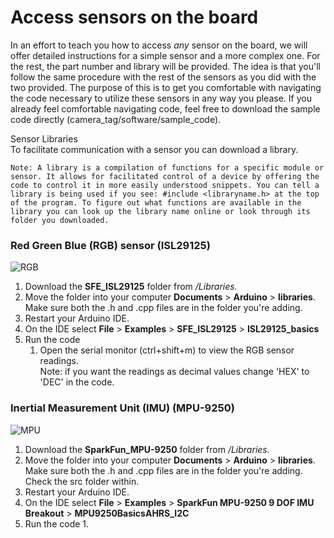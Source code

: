# Access sensors on the board
In an effort to teach you how to access *any* sensor on the board, we will offer detailed instructions for a simple sensor and a more complex one. For the rest, the part number and library will be provided. The idea is that you'll follow the same procedure with the rest of the sensors as you did with the two provided. The purpose of this is to get you comfortable with navigating the code necessary to utilize these sensors in any way you please. If you already feel comfortable navigating code, feel free to download the sample code directly (camera_tag/software/sample_code).  

Sensor Libraries  
To facilitate communication with a sensor you can download a library.
```
Note: A library is a compilation of functions for a specific module or sensor. It allows for facilitated control of a device by offering the code to control it in more easily understood snippets. You can tell a library is being used if you see: #include <libraryname.h> at the top of the program. To figure out what functions are available in the library you can look up the library name online or look through its folder you downloaded.
```  
### Red Green Blue (RGB) sensor (ISL29125)
![RGB](https://user-images.githubusercontent.com/52707386/63302093-1c28e780-c291-11e9-88fd-69a57f3260c7.jpg)
1. Download the **SFE_ISL29125** folder from */Libraries.*
2. Move the folder into your computer **Documents** > **Arduino** > **libraries**. Make sure both the .h and .cpp files are in the folder you're adding.
3. Restart your Arduino IDE.
4. On the IDE select **File** > **Examples** > **SFE_ISL29125** > **ISL29125_basics**
5. Run the code
   1. Open the serial monitor (ctrl+shift+m) to view the RGB sensor readings.  
   Note: if you want the readings as decimal values change 'HEX' to 'DEC' in the code.
   
### Inertial Measurement Unit (IMU) (MPU-9250)
![MPU](https://user-images.githubusercontent.com/52707386/63302397-d4ef2680-c291-11e9-90c9-8af89acb0f88.jpg)
1. Download the **SparkFun_MPU-9250** folder from */Libraries.*
2. Move the folder into your computer **Documents** > **Arduino** > **libraries**. Make sure both the .h and .cpp files are in the folder you're adding. Check the src folder within.
3. Restart your Arduino IDE.
4. On the IDE select **File** > **Examples** > **SparkFun MPU-9250 9 DOF IMU Breakout** > **MPU9250BasicsAHRS_I2C**
5. Run the code
   1. 
